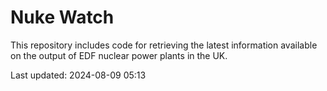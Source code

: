 # Nuke Watch

This repository includes code for retrieving the latest information available on the output of EDF nuclear power plants in the UK.

Last updated: 2024-08-09 05:13